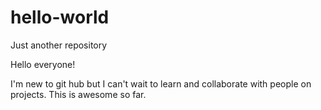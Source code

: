 # hello-world
Just another repository 

Hello everyone!

I'm new to git hub but I can't wait to learn and collaborate with people on projects. 
This is awesome so far. 
